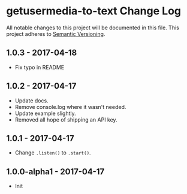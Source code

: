 # getusermedia-to-text Change Log
All notable changes to this project will be documented in this file.
This project adheres to [Semantic Versioning](http://semver.org/).

## 1.0.3 - 2017-04-18

* Fix typo in README

## 1.0.2 - 2017-04-17

* Update docs.
* Remove console.log where it wasn't needed.
* Update example slightly.
* Removed all hope of shipping an API key.

## 1.0.1 - 2017-04-17

* Change `.listen()` to `.start()`.

## 1.0.0-alpha1 - 2017-04-17

* Init
